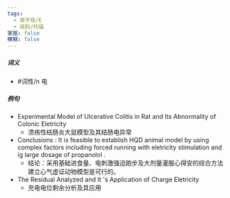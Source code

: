 ```yaml
---
tags:
  - 首字母/E
  - 级别/托福
掌握: false
模糊: false
---
```

##### 词义
- #词性/n  电
##### 例句
- Experimental Model of Ulcerative Colitis in Rat and Its Abnormality of Colonic Eletricity
	- 溃疡性结肠炎大鼠模型及其结肠电异常
- Conclusions : It is feasible to establish HQD animal model by using complex factors including forced running with eletricity stimulation and ig large dosage of propanolol .
	- 结论：采用基础进食量、电刺激强迫跑步及大剂量灌服心得安的综合方法建立心气虚证动物模型是可行的。
- The Residual Analyzed and It 's Application of Charge Eletricity
	- 充电电位剩余分析及其应用
